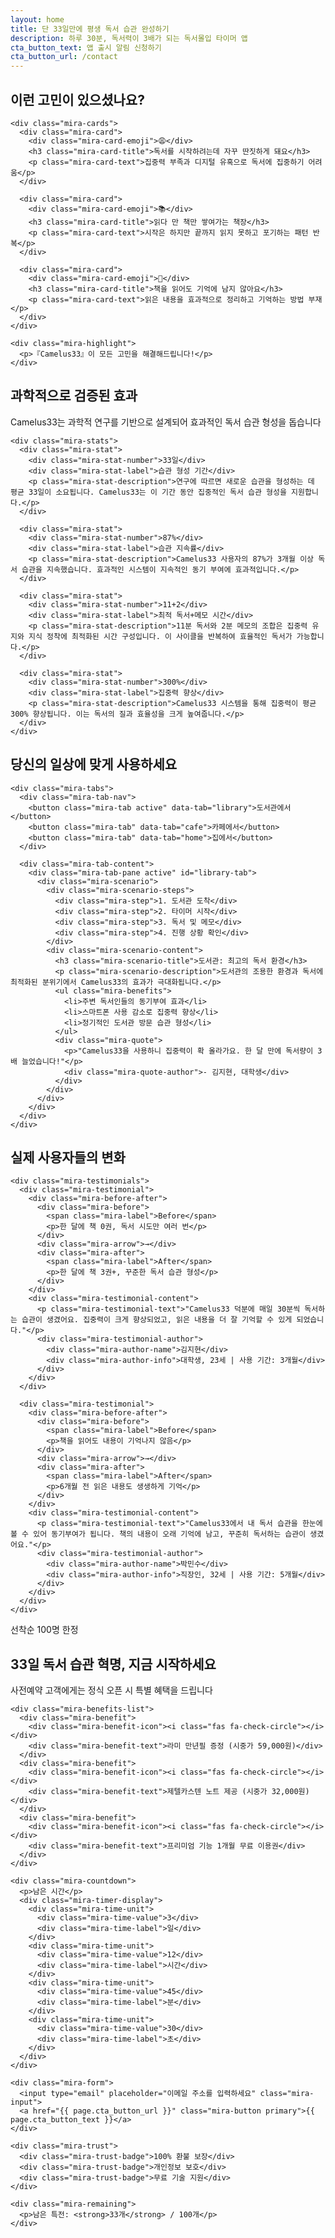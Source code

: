 ```yaml
---
layout: home
title: 단 33일만에 평생 독서 습관 완성하기
description: 하루 30분, 독서력이 3배가 되는 독서몰입 타이머 앱
cta_button_text: 앱 출시 알림 신청하기
cta_button_url: /contact
---
```


<!-- 페인 포인트 섹션 -->
<section class="mira-section">
  <div class="container">
    <h2 class="mira-section-title">이런 고민이 있으셨나요?</h2>
    
    <div class="mira-cards">
      <div class="mira-card">
        <div class="mira-card-emoji">😩</div>
        <h3 class="mira-card-title">독서를 시작하려는데 자꾸 딴짓하게 돼요</h3>
        <p class="mira-card-text">집중력 부족과 디지털 유혹으로 독서에 집중하기 어려움</p>
      </div>
      
      <div class="mira-card">
        <div class="mira-card-emoji">📚</div>
        <h3 class="mira-card-title">읽다 만 책만 쌓여가는 책장</h3>
        <p class="mira-card-text">시작은 하지만 끝까지 읽지 못하고 포기하는 패턴 반복</p>
      </div>
      
      <div class="mira-card">
        <div class="mira-card-emoji">🤔</div>
        <h3 class="mira-card-title">책을 읽어도 기억에 남지 않아요</h3>
        <p class="mira-card-text">읽은 내용을 효과적으로 정리하고 기억하는 방법 부재</p>
      </div>
    </div>
    
    <div class="mira-highlight">
      <p>『Camelus33』이 모든 고민을 해결해드립니다!</p>
    </div>
  </div>
</section>

<!-- 앱 효과 섹션 -->
<section id="stats" class="mira-section mira-section-alt">
  <div class="container">
    <h2 class="mira-section-title">과학적으로 검증된 효과</h2>
    <p class="mira-section-description">Camelus33는 과학적 연구를 기반으로 설계되어 효과적인 독서 습관 형성을 돕습니다</p>
    
    <div class="mira-stats">
      <div class="mira-stat">
        <div class="mira-stat-number">33일</div>
        <div class="mira-stat-label">습관 형성 기간</div>
        <p class="mira-stat-description">연구에 따르면 새로운 습관을 형성하는 데 평균 33일이 소요됩니다. Camelus33는 이 기간 동안 집중적인 독서 습관 형성을 지원합니다.</p>
      </div>
      
      <div class="mira-stat">
        <div class="mira-stat-number">87%</div>
        <div class="mira-stat-label">습관 지속률</div>
        <p class="mira-stat-description">Camelus33 사용자의 87%가 3개월 이상 독서 습관을 지속했습니다. 효과적인 시스템이 지속적인 동기 부여에 효과적입니다.</p>
      </div>
      
      <div class="mira-stat">
        <div class="mira-stat-number">11+2</div>
        <div class="mira-stat-label">최적 독서+메모 시간</div>
        <p class="mira-stat-description">11분 독서와 2분 메모의 조합은 집중력 유지와 지식 정착에 최적화된 시간 구성입니다. 이 사이클을 반복하여 효율적인 독서가 가능합니다.</p>
      </div>
      
      <div class="mira-stat">
        <div class="mira-stat-number">300%</div>
        <div class="mira-stat-label">집중력 향상</div>
        <p class="mira-stat-description">Camelus33 시스템을 통해 집중력이 평균 300% 향상됩니다. 이는 독서의 질과 효율성을 크게 높여줍니다.</p>
      </div>
    </div>
  </div>
</section>

<!-- 사용 시나리오 섹션 -->
<section class="mira-section">
  <div class="container">
    <h2 class="mira-section-title">당신의 일상에 맞게 사용하세요</h2>
    
    <div class="mira-tabs">
      <div class="mira-tab-nav">
        <button class="mira-tab active" data-tab="library">도서관에서</button>
        <button class="mira-tab" data-tab="cafe">카페에서</button>
        <button class="mira-tab" data-tab="home">집에서</button>
      </div>
      
      <div class="mira-tab-content">
        <div class="mira-tab-pane active" id="library-tab">
          <div class="mira-scenario">
            <div class="mira-scenario-steps">
              <div class="mira-step">1. 도서관 도착</div>
              <div class="mira-step">2. 타이머 시작</div>
              <div class="mira-step">3. 독서 및 메모</div>
              <div class="mira-step">4. 진행 상황 확인</div>
            </div>
            <div class="mira-scenario-content">
              <h3 class="mira-scenario-title">도서관: 최고의 독서 환경</h3>
              <p class="mira-scenario-description">도서관의 조용한 환경과 독서에 최적화된 분위기에서 Camelus33의 효과가 극대화됩니다.</p>
              <ul class="mira-benefits">
                <li>주변 독서인들의 동기부여 효과</li>
                <li>스마트폰 사용 감소로 집중력 향상</li>
                <li>정기적인 도서관 방문 습관 형성</li>
              </ul>
              <div class="mira-quote">
                <p>"Camelus33을 사용하니 집중력이 확 올라가요. 한 달 만에 독서량이 3배 늘었습니다!"</p>
                <div class="mira-quote-author">- 김지현, 대학생</div>
              </div>
            </div>
          </div>
        </div>
      </div>
    </div>
  </div>
</section>

<!-- 사용자 후기 섹션 -->
<section class="mira-section mira-section-alt">
  <div class="container">
    <h2 class="mira-section-title">실제 사용자들의 변화</h2>
    
    <div class="mira-testimonials">
      <div class="mira-testimonial">
        <div class="mira-before-after">
          <div class="mira-before">
            <span class="mira-label">Before</span>
            <p>한 달에 책 0권, 독서 시도만 여러 번</p>
          </div>
          <div class="mira-arrow">→</div>
          <div class="mira-after">
            <span class="mira-label">After</span>
            <p>한 달에 책 3권+, 꾸준한 독서 습관 형성</p>
          </div>
        </div>
        <div class="mira-testimonial-content">
          <p class="mira-testimonial-text">"Camelus33 덕분에 매일 30분씩 독서하는 습관이 생겼어요. 집중력이 크게 향상되었고, 읽은 내용을 더 잘 기억할 수 있게 되었습니다."</p>
          <div class="mira-testimonial-author">
            <div class="mira-author-name">김지현</div>
            <div class="mira-author-info">대학생, 23세 | 사용 기간: 3개월</div>
          </div>
        </div>
      </div>
      
      <div class="mira-testimonial">
        <div class="mira-before-after">
          <div class="mira-before">
            <span class="mira-label">Before</span>
            <p>책을 읽어도 내용이 기억나지 않음</p>
          </div>
          <div class="mira-arrow">→</div>
          <div class="mira-after">
            <span class="mira-label">After</span>
            <p>6개월 전 읽은 내용도 생생하게 기억</p>
          </div>
        </div>
        <div class="mira-testimonial-content">
          <p class="mira-testimonial-text">"Camelus33에서 내 독서 습관을 한눈에 볼 수 있어 동기부여가 됩니다. 책의 내용이 오래 기억에 남고, 꾸준히 독서하는 습관이 생겼어요."</p>
          <div class="mira-testimonial-author">
            <div class="mira-author-name">박민수</div>
            <div class="mira-author-info">직장인, 32세 | 사용 기간: 5개월</div>
          </div>
        </div>
      </div>
    </div>
  </div>
</section>

<!-- 행동 유도 섹션 -->
<section class="mira-section mira-cta-full">
  <div class="container">
    <div class="mira-limited">선착순 100명 한정</div>
    <h2 class="mira-cta-title">33일 독서 습관 혁명, 지금 시작하세요</h2>
    <p class="mira-cta-description">사전예약 고객에게는 정식 오픈 시 특별 혜택을 드립니다</p>
    
    <div class="mira-benefits-list">
      <div class="mira-benefit">
        <div class="mira-benefit-icon"><i class="fas fa-check-circle"></i></div>
        <div class="mira-benefit-text">라미 만년필 증정 (시중가 59,000원)</div>
      </div>
      <div class="mira-benefit">
        <div class="mira-benefit-icon"><i class="fas fa-check-circle"></i></div>
        <div class="mira-benefit-text">제텔카스텐 노트 제공 (시중가 32,000원)</div>
      </div>
      <div class="mira-benefit">
        <div class="mira-benefit-icon"><i class="fas fa-check-circle"></i></div>
        <div class="mira-benefit-text">프리미엄 기능 1개월 무료 이용권</div>
      </div>
    </div>
    
    <div class="mira-countdown">
      <p>남은 시간</p>
      <div class="mira-timer-display">
        <div class="mira-time-unit">
          <div class="mira-time-value">3</div>
          <div class="mira-time-label">일</div>
        </div>
        <div class="mira-time-unit">
          <div class="mira-time-value">12</div>
          <div class="mira-time-label">시간</div>
        </div>
        <div class="mira-time-unit">
          <div class="mira-time-value">45</div>
          <div class="mira-time-label">분</div>
        </div>
        <div class="mira-time-unit">
          <div class="mira-time-value">30</div>
          <div class="mira-time-label">초</div>
        </div>
      </div>
    </div>
    
    <div class="mira-form">
      <input type="email" placeholder="이메일 주소를 입력하세요" class="mira-input">
      <a href="{{ page.cta_button_url }}" class="mira-button primary">{{ page.cta_button_text }}</a>
    </div>
    
    <div class="mira-trust">
      <div class="mira-trust-badge">100% 환불 보장</div>
      <div class="mira-trust-badge">개인정보 보호</div>
      <div class="mira-trust-badge">무료 기술 지원</div>
    </div>
    
    <div class="mira-remaining">
      <p>남은 특전: <strong>33개</strong> / 100개</p>
    </div>
  </div>
</section> 